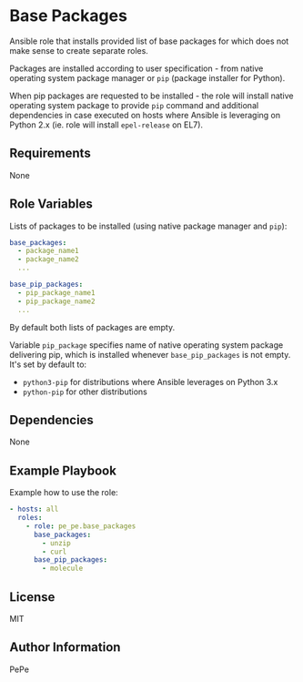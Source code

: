 Base Packages
=========

Ansible role that installs provided list of base packages for which does not make sense to create separate roles.

Packages are installed according to user specification - from native operating system package manager or `pip` (package installer for Python).

When pip packages are requested to be installed - the role will install native operating system package to provide `pip` command and additional dependencies in case executed on hosts where Ansible is leveraging on Python 2.x (ie. role will install `epel-release` on EL7).

Requirements
------------

None

Role Variables
--------------

Lists of packages to be installed (using native package manager and `pip`):
```yaml
base_packages:
  - package_name1
  - package_name2
  ...

base_pip_packages:
  - pip_package_name1
  - pip_package_name2
  ...
```
By default both lists of packages are empty.

Variable `pip_package` specifies name of native operating system package delivering pip, which is installed whenever `base_pip_packages` is not empty. It's set by default to:
- `python3-pip` for distributions where Ansible leverages on Python 3.x
- `python-pip` for other distributions


Dependencies
------------

None

Example Playbook
----------------

Example how to use the role:

```yaml
- hosts: all
  roles:
    - role: pe_pe.base_packages
      base_packages:
        - unzip
        - curl
      base_pip_packages:
        - molecule
```

License
-------

MIT

Author Information
------------------

PePe
